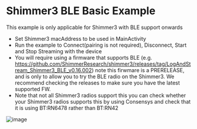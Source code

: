 # Shimmer3 BLE Basic Example
This example is only applicable for Shimmer3 with BLE support onwards

- Set Shimmer3 macAddress to be used in MainActivity
- Run the example to Connect(pairing is not required), Disconnect, Start and Stop Streaming with the device
- You will require using a firmware that supports BLE (e.g. https://github.com/ShimmerResearch/shimmer3/releases/tag/LogAndStream_Shimmer3_BLE_v0.16.002) note this firwmare is a PRERELEASE, and is only to allow you to try the BLE radio on the Shimmer3. We recommend checking the releases to make sure you have the latest supported FW. 
- Note that not all Shimmer3 radios support this you can check whether your Shimmer3 radios supports this by using Consensys and check that it is using BT:RN6478 rather than BT:RN42

![image](https://github.com/ShimmerEngineering/ShimmerAndroidAPI/assets/9572576/25a5a26c-d14a-4890-9592-6b74f07024e0)



